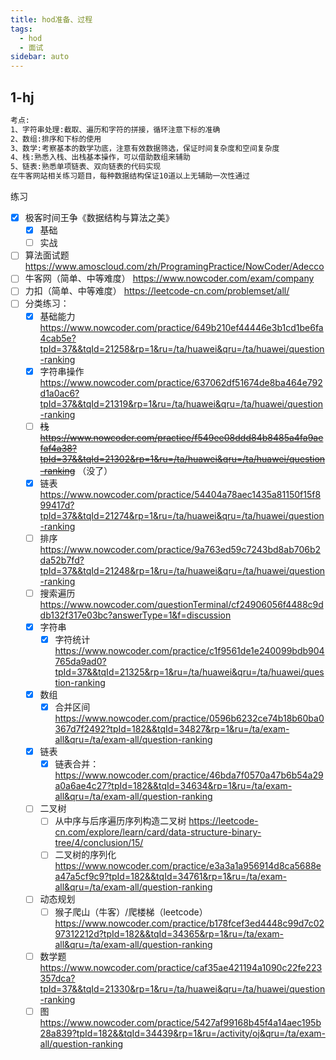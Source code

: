 ```yaml
---
title: hod准备、过程
tags:
  - hod
  - 面试
sidebar: auto
---
```


## 1-hj

```txt
考点:
1、字符串处理:截取、遍历和字符的拼接，循环注意下标的准确
2、数组:排序和下标的使用
3、数学:考察基本的数学功底，注意有效数据筛选，保证时间复杂度和空间复杂度
4、栈:熟悉入栈、出栈基本操作，可以借助数组来辅助
5、链表:熟悉单项链表、双向链表的代码实现
在牛客网站相关练习题目，每种数据结构保证10道以上无辅助一次性通过
```

练习

+ [x] 极客时间王争《数据结构与算法之美》
  + [x] 基础
  + [ ] 实战
+ [ ] 算法面试题 <https://www.amoscloud.com/zh/ProgramingPractice/NowCoder/Adecco>
+ [ ] 牛客网（简单、中等难度） <https://www.nowcoder.com/exam/company>
+ [ ] 力扣（简单、中等难度） <https://leetcode-cn.com/problemset/all/>
+ [ ] 分类练习：
  + [x] 基础能力 <https://www.nowcoder.com/practice/649b210ef44446e3b1cd1be6fa4cab5e?tpId=37&&tqId=21258&rp=1&ru=/ta/huawei&qru=/ta/huawei/question-ranking>
  + [x] 字符串操作 <https://www.nowcoder.com/practice/637062df51674de8ba464e792d1a0ac6?tpId=37&&tqId=21319&rp=1&ru=/ta/huawei&qru=/ta/huawei/question-ranking>
  + [ ] ~~栈 <https://www.nowcoder.com/practice/f549ee08ddd84b8485a4fa9aefaf4a38?tpId=37&&tqId=21302&rp=1&ru=/ta/huawei&qru=/ta/huawei/question-ranking>~~ （没了）
  + [x] 链表 <https://www.nowcoder.com/practice/54404a78aec1435a81150f15f899417d?tpId=37&&tqId=21274&rp=1&ru=/ta/huawei&qru=/ta/huawei/question-ranking>
  + [ ] 排序 <https://www.nowcoder.com/practice/9a763ed59c7243bd8ab706b2da52b7fd?tpId=37&&tqId=21248&rp=1&ru=/ta/huawei&qru=/ta/huawei/question-ranking>
  + [ ] 搜索遍历 <https://www.nowcoder.com/questionTerminal/cf24906056f4488c9ddb132f317e03bc?answerType=1&f=discussion>
  + [x] 字符串
    + [x] 字符统计 <https://www.nowcoder.com/practice/c1f9561de1e240099bdb904765da9ad0?tpId=37&&tqId=21325&rp=1&ru=/ta/huawei&qru=/ta/huawei/question-ranking>
  + [x] 数组
    + [x] 合并区间 <https://www.nowcoder.com/practice/0596b6232ce74b18b60ba0367d7f2492?tpId=182&&tqId=34827&rp=1&ru=/ta/exam-all&qru=/ta/exam-all/question-ranking>
  + [x] 链表
    + [x] 链表合并： <https://www.nowcoder.com/practice/46bda7f0570a47b6b54a29a0a6ae4c27?tpId=182&&tqId=34634&rp=1&ru=/ta/exam-all&qru=/ta/exam-all/question-ranking>
  + [ ] 二叉树
    + [ ] 从中序与后序遍历序列构造二叉树 <https://leetcode-cn.com/explore/learn/card/data-structure-binary-tree/4/conclusion/15/>
    + [ ] 二叉树的序列化 <https://www.nowcoder.com/practice/e3a3a1a956914d8ca5688ea47a5cf9c9?tpId=182&&tqId=34761&rp=1&ru=/ta/exam-all&qru=/ta/exam-all/question-ranking>
  + [ ] 动态规划
    + [ ] 猴子爬山（牛客）/爬楼梯（leetcode） <https://www.nowcoder.com/practice/b178fcef3ed4448c99d7c0297312212d?tpId=182&&tqId=34365&rp=1&ru=/ta/exam-all&qru=/ta/exam-all/question-ranking>
  + [ ] 数学题 <https://www.nowcoder.com/practice/caf35ae421194a1090c22fe223357dca?tpId=37&&tqId=21330&rp=1&ru=/ta/huawei&qru=/ta/huawei/question-ranking>
  + [ ] 图 <https://www.nowcoder.com/practice/5427af99168b45f4a14aec195b28a839?tpId=182&&tqId=34439&rp=1&ru=/activity/oj&qru=/ta/exam-all/question-ranking>
